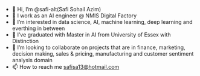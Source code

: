 - 👋 Hi, I’m @safi-alt(Safi Sohail Azim)
- 🌱 I work as an AI engineer @ NMIS Digital Factory
- 👀 I’m interested in data science, AI, machine learning, deep learning and everthing in between
- 🌱 I’ve graduated with Master in AI from University of Essex with Distinction
- 💞️ I’m looking to collaborate on projects that are in finance, marketing, decision making, sales & pricing, manufacturing and customer sentiment analysis domain
- 📫 How to reach me safisa13@hotmail.com

<!---
safi-alt/safi-alt is a ✨ special ✨ repository because its `README.md` (this file) appears on your GitHub profile.
You can click the Preview link to take a look at your changes.
--->
